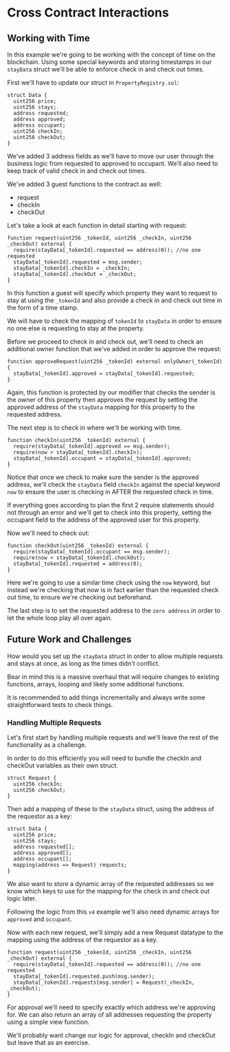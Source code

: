 

# Cross Contract Interactions

## Working with Time

In this example we're going to be working with the concept of time on the blockchain. Using some special keywords and storing timestamps in our `stayData` struct we'll be able to enforce check in and check out times.

First we'll have to update our struct in `PropertyRegistry.sol`:
```
struct Data {
  uint256 price;
  uint256 stays;
  address requested;
  address approved;
  address occupant;
  uint256 checkIn;
  uint256 checkOut;
}
```
We've added 3 address fields as we'll have to move our user through the business logic from requested to approved to occupant. We'll also need to keep track of valid check in and check out times.

We've added 3 guest functions to the contract as well:
* request
* checkIn
* checkOut

Let's take a look at each function in detail starting with request:
```
function request(uint256 _tokenId, uint256 _checkIn, uint256 _checkOut) external {
  require(stayData[_tokenId].requested == address(0)); //no one requested
  stayData[_tokenId].requested = msg.sender;
  stayData[_tokenId].checkIn = _checkIn;
  stayData[_tokenId].checkOut = _checkOut;
}
```
In this function a guest will specify which property they want to request to stay at using the `_tokenId` and also provide a check in and check out time in the form of a time stamp.

We will have to check the mapping of `tokenId` to `stayData` in order to ensure no one else is requesting to stay at the property.

Before we proceed to check in and check out, we'll need to check an additional owner function that we've added in order to approve the request:
```
function approveRequest(uint256 _tokenId) external onlyOwner(_tokenId) {
  stayData[_tokenId].approved = stayData[_tokenId].requested;
}
```
Again, this function is protected by our modifier that checks the sender is the owner of this property then approves the request by setting the approved address of the `stayData` mapping for this property to the requested address.

The next step is to check in where we'll be working with time.
```
function checkIn(uint256 _tokenId) external {
  require(stayData[_tokenId].approved == msg.sender);
  require(now > stayData[_tokenId].checkIn);
  stayData[_tokenId].occupant = stayData[_tokenId].approved;
}
```
Notice that once we check to make sure the sender is the approved address, we'll check the `stayData` field `checkIn` against the special keyword `now` to ensure the user is checking in AFTER the requested check in time.

If everything goes according to plan the first 2 require statements should not through an error and we'll get to check into this property, setting the occupant field to the address of the approved user for this property.

Now we'll need to check out:
```
function checkOut(uint256 _tokenId) external {
  require(stayData[_tokenId].occupant == msg.sender);
  require(now < stayData[_tokenId].checkOut);
  stayData[_tokenId].requested = address(0);
}
```
Here we're going to use a similar time check using the `now` keyword, but instead we're checking that now is in fact earlier than the requested check out time, to ensure we're checking out beforehand.

The last step is to set the requested address to the `zero address` in order to let the whole loop play all over again.

## Future Work and Challenges

How would you set up the `stayData` struct in order to allow multiple requests and stays at once, as long as the times didn't conflict.

Bear in mind this is a massive overhaul that will require changes to existing functions, arrays, looping and likely some additional functions.

It is recommended to add things incrementally and always write some straightforward tests to check things.

### Handling Multiple Requests

Let's first start by handling multiple requests and we'll leave the rest of the functionality as a challenge.

In order to do this efficiently you will need to bundle the checkIn and checkOut variables as their own struct.
```
struct Request {
  uint256 checkIn;
  uint256 checkOut;
}
```
Then add a mapping of these to the `stayData` struct, using the address of the requestor as a key:
```
struct Data {
  uint256 price;
  uint256 stays;
  address requested[];
  address approved[];
  address occupant[];
  mapping(address => Request) requests;
}
```
We also want to store a dynamic array of the requested addresses so we know which keys to use for the mapping for the check in and check out logic later.

Following the logic from this `v4` example we'll also need dynamic arrays for `approved` and `occupant`.

Now with each new request, we'll simply add a new Request datatype to the mapping using the address of the requestor as a key.
```
function request(uint256 _tokenId, uint256 _checkIn, uint256 _checkOut) external {
  require(stayData[_tokenId].requested == address(0)); //no one requested
  stayData[_tokenId].requested.push(msg.sender);
  stayData[_tokenId].requests[msg.sender] = Request(_checkIn, _checkOut);
}
```
For approval we'll need to specify exactly which address we're approving for. We can also return an array of all addresses requesting the property using a simple view function.

We'll probably want change our logic for approval, checkIn and checkOut but leave that as an exercise.